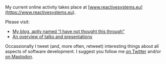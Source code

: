 
My current online activity takes place at [www.reactivesystems.eu](https://www.reactivesystems.eu).

Please visit:

* [My blog, aptly named “I have not thought this through”](https://www.reactivesystems.eu/blog/index.html)
* [An overview of talks and presentations](https://www.reactivesystems.eu/about/index.html)

Occassionally I tweet (and, more often, retweet) interesting things about all aspects of software development. I suggest you follow me [on Twitter](https://twitter.com/lutzhuehnken) and/or [on Mastodon](https://social.tchncs.de/@lutzhuehnken).
